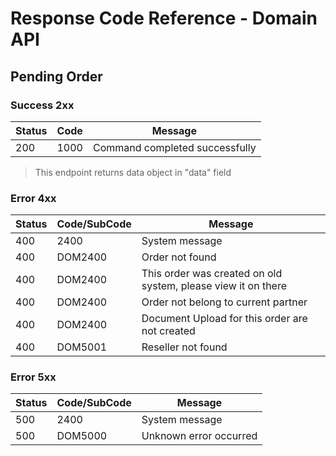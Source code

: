 # Response Code Reference - Domain API

## Pending Order 
### Success 2xx 

| Status | Code | Message                        |
| ------ | ---- | ------------------------------ |
| 200    | 1000 | Command completed successfully |

> This endpoint returns data object in "data" field

### Error 4xx 
| Status | Code/SubCode | Message                                                       |
| ------ | ------------ | ------------------------------------------------------------- |
| 400    | 2400         | System message                                                |
| 400    | DOM2400      | Order not found                                               |
| 400    | DOM2400      | This order was created on old system, please view it on there |
| 400    | DOM2400      | Order not belong to current partner                           |
| 400    | DOM2400      | Document Upload for this order are not created                |
| 400    | DOM5001      | Reseller not found                                            |





### Error 5xx 
| Status | Code/SubCode | Message                |
| ------ | ------------ | ---------------------- |
| 500    | 2400         | System message         |
| 500    | DOM5000      | Unknown error occurred |

 